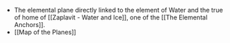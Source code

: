 - The elemental plane directly linked to the element of Water and the true of home of [[Zaplavit - Water and Ice]], one of the [[The Elemental Anchors]].
- [[Map of the Planes]]